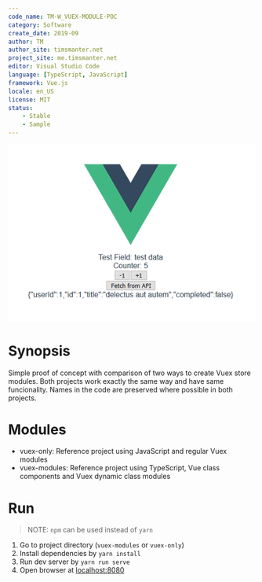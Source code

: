 ```yaml
---
code_name: TM-W_VUEX-MODULE-POC
category: Software
create_date: 2019-09
author: TM
author_site: timsmanter.net
project_site: me.timsmanter.net
editor: Visual Studio Code
language: [TypeScript, JavaScript]
framework: Vue.js
locale: en_US
license: MIT
status:
	- Stable
	- Sample
---
```


![Screenshot](docs/screenshot.png)

# Synopsis

Simple proof of concept with comparison of two ways to create Vuex store modules.
Both projects work exactly the same way and have same funcionality.
Names in the code are preserved where possible in both projects.

# Modules

- vuex-only: Reference project using JavaScript and regular Vuex modules
- vuex-modules: Reference project using TypeScript, Vue class components and Vuex dynamic class modules

# Run

> NOTE: `npm` can be used instead of `yarn`

1. Go to project directory (`vuex-modules` or `vuex-only`)
2. Install dependencies by `yarn install`
3. Run dev server by `yarn run serve`
4. Open browser at [localhost:8080](http://localhost:8080)